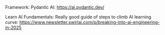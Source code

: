 Framework:
Pydantic AI: https://ai.pydantic.dev/


Learn AI Fundamentals:
Really good guide of steps to climb AI learning curve: https://www.newsletter.swirlai.com/p/breaking-into-ai-engineering-in-2025
